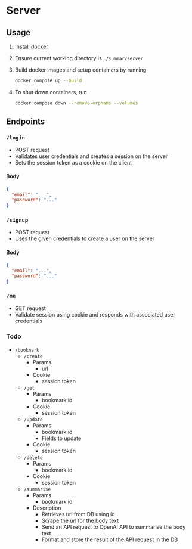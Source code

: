 # Server

## Usage

1. Install [docker](https://www.docker.com/)
2. Ensure current working directory is `./summar/server`
3. Build docker images and setup containers by running

   ```bash
   docker compose up --build
   ```

4. To shut down containers, run

   ```bash
   docker compose down --remove-orphans --volumes
   ```

## Endpoints

### `/login`

- POST request
- Validates user credentials and creates a session on the server
- Sets the session token as a cookie on the client

#### Body

```json
{
  "email": "...",
  "password": "..."
}
```

### `/signup`

- POST request
- Uses the given credentials to create a user on the server

#### Body

```json
{
  "email": "...",
  "password": "..."
}
```

### `/me`

- GET request
- Validate session using cookie and responds with associated user credentials

### Todo

- `/bookmark`
  - `/create`
    - Params
      - url
    - Cookie
      - session token
  - `/get`
    - Params
      - bookmark id
    - Cookie
      - session token
  - `/update`
    - Params
      - bookmark id
      - Fields to update
    - Cookie
      - session token
  - `/delete`
    - Params
      - bookmark id
    - Cookie
      - session token
  - `/summarise`
    - Params
      - bookmark id
    - Description
      - Retrieves url from DB using id
      - Scrape the url for the body text
      - Send an API request to OpenAI API to summarise the body text
      - Format and store the result of the API request in the DB
